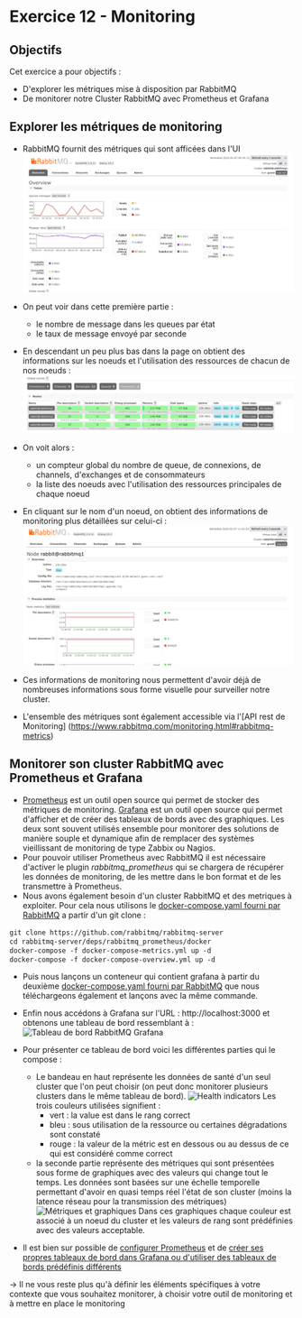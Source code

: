 # Exercice 12 - Monitoring

## Objectifs

Cet exercice a pour objectifs :
* D'explorer les métriques mise à disposition par RabbitMQ
* De monitorer notre Cluster RabbitMQ avec Prometheus et Grafana  

## Explorer les métriques de monitoring

* RabbitMQ fournit des métriques qui sont afficées dans l'UI 
![Metriques affichées](images/rabbitmq_dashboard_monitoring.png)
* On peut voir dans cette première partie :
    * le nombre de message dans les queues par état
    * le taux de message envoyé par seconde
* En descendant un peu plus bas dans la page on obtient des informations sur les noeuds et l'utilisation des ressources de chacun de nos noeuds : 
![Metriques sur les noeuds](images/rabbitmq_dashboard_monitoring2.png)
* On voit alors :
    * un compteur global du nombre de queue, de connexions, de channels, d'exchanges et de consommateurs
    * la liste des noeuds avec l'utilisation des ressources principales de chaque noeud

* En cliquant sur le nom d'un noeud, on obtient des informations de monitoring plus détaillées sur celui-ci : 
![Monitoring d'un noeud dans le dashboard](images/rabbitmq_monitoring_node.png)

* Ces informations de monitoring nous permettent d'avoir déjà de nombreuses informations sous forme visuelle pour surveiller notre cluster.
* L'ensemble des métriques sont également accessible via l'[API rest de Monitoring] (https://www.rabbitmq.com/monitoring.html#rabbitmq-metrics)

## Monitorer son cluster RabbitMQ avec Prometheus et Grafana

* [Prometheus](https://prometheus.io/) est un outil open source qui permet de stocker des métriques de monitoring. [Grafana](https://grafana.com/) est un outil open source qui permet d'afficher et de créer des tableaux de bords avec des graphiques. Les deux sont souvent utilisés ensemble pour monitorer des solutions de manière souple et dynamique afin de remplacer des systèmes vieillissant de monitoring de type Zabbix ou Nagios. 
* Pour pouvoir utiliser Prometheus avec RabbitMQ il est nécessaire d'activer le plugin *rabbitmq_prometheus* qui se chargera de récupérer les données de monitoring, de les mettre dans le bon format et de les transmettre à Prometheus. 
* Nous avons également besoin d'un cluster RabbitMQ et des metriques à exploiter. Pour cela nous utilisons le [docker-compose.yaml fourni par RabbitMQ](https://github.com/rabbitmq/rabbitmq-server/blob/master/deps/rabbitmq_prometheus/docker/docker-compose-overview.yml) a partir d'un git clone : 
```
git clone https://github.com/rabbitmq/rabbitmq-server 
cd rabbitmq-server/deps/rabbitmq_prometheus/docker
docker-compose -f docker-compose-metrics.yml up -d
docker-compose -f docker-compose-overview.yml up -d
```
* Puis nous lançons un conteneur qui contient grafana à partir du deuxième [docker-compose.yaml fourni par RabbitMQ](https://github.com/rabbitmq/rabbitmq-server/blob/master/deps/rabbitmq_prometheus/docker/docker-compose-metrics.yml) que nous téléchargeons également et lançons avec la même commande.
* Enfin nous accédons à Grafana sur l'URL : http://localhost:3000 et obtenons une tableau de bord ressemblant à : 
![Tableau de bord RabbitMQ Grafana](https://www.rabbitmq.com/img/rabbitmq-overview-dashboard-localhost.png)

* Pour présenter ce tableau de bord voici les différentes parties qui le compose : 
    * Le bandeau en haut représente les données de santé d'un seul cluster que l'on peut choisir (on peut donc monitorer plusieurs clusters dans le même tableau de bord). 
    ![Health indicators](https://www.rabbitmq.com/img/rabbitmq-overview-dashboard-single-stat.png)
    Les trois couleurs utilisées signifient : 
        * vert : la value est dans le rang correct
        * bleu : sous utilisation de la ressource ou certaines dégradations sont constaté
        * rouge : la valeur de la métric est en dessous ou au dessus de ce qui est considéré comme correct
    * la seconde partie représente des métriques qui sont présentées sous forme de graphiques avec des valeurs qui change tout le temps. Les données sont basées sur une échelle temporelle permettant d'avoir en quasi temps réel l'état de son cluster (moins la latence réseau pour la transmission des métriques)
    ![Métriques et graphiques](https://www.rabbitmq.com/img/rabbitmq-overview-dashboard-connections.png)
    Dans ces graphiques chaque couleur est associé à un noeud du cluster et les valeurs de rang sont prédéfinies avec des valeurs acceptable.

* Il est bien sur possible de [configurer Prometheus](https://prometheus.io/docs/prometheus/latest/configuration/configuration/) et de [créer ses propres tableaux de bord dans Grafana ou d'utiliser des tableaux de bords prédéfinis différents](https://grafana.com/docs/)

-> Il ne vous reste plus qu'à définir les éléments spécifiques à votre contexte que vous souhaitez monitorer, à choisir votre outil de monitoring et à mettre en place le monitoring